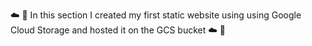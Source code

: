 

☁️ 🧠 In this section I created my first static website using using Google Cloud Storage and hosted it on the GCS bucket ☁️ 🧠 


